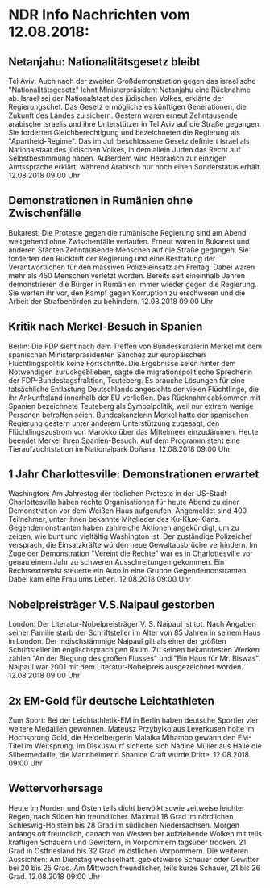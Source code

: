 # NDR Info Nachrichten vom 12.08.2018:


## Netanjahu: Nationalitätsgesetz bleibt
Tel Aviv: Auch nach der zweiten Großdemonstration gegen das israelische "Nationalitätsgesetz" lehnt Ministerpräsident Netanjahu eine Rücknahme ab. Israel sei der Nationalstaat des jüdischen Volkes, erklärte der Regierungschef. Das Gesetz ermögliche es künftigen Generationen, die Zukunft des Landes zu sichern. Gestern waren erneut Zehntausende arabische Israelis und ihre Unterstützer in Tel Aviv auf die Straße gegangen. Sie forderten Gleichberechtigung und bezeichneten die Regierung als "Apartheid-Regime". Das im Juli beschlossene Gesetz definiert Israel als Nationalstaat des jüdischen Volkes, in dem allein Juden das Recht auf Selbstbestimmung haben. Außerdem wird Hebräisch zur einzigen Amtssprache erklärt, während Arabisch nur noch einen Sonderstatus erhält. 12.08.2018 09:00 Uhr 

## Demonstrationen in Rumänien ohne Zwischenfälle
Bukarest: Die Proteste gegen die rumänische Regierung sind am Abend weitgehend ohne Zwischenfälle verlaufen. Erneut waren in Bukarest und anderen Städten Zehntausende Menschen auf die Straße gegangen. Sie forderten den Rücktritt der Regierung und eine Bestrafung der Verantwortlichen für den massiven Polizeieinsatz am Freitag. Dabei waren mehr als 450 Menschen verletzt worden. Bereits seit eineinhalb Jahren demonstrieren die Bürger in Rumänien immer wieder gegen die Regierung. Sie werfen ihr vor, den Kampf gegen Korruption zu erschweren und die Arbeit der Strafbehörden zu behindern. 12.08.2018 09:00 Uhr 

## Kritik nach Merkel-Besuch in Spanien
Berlin: Die FDP sieht nach dem Treffen von Bundeskanzlerin Merkel mit dem spanischen Ministerpräsidenten Sánchez zur europäischen Flüchtlingspolitik keine Fortschritte. Die Ergebnisse seien hinter dem Notwendigen zurückgeblieben, sagte die migrationspolitische Sprecherin der FDP-Bundestagsfraktion, Teuteberg. Es brauche Lösungen für eine tatsächliche Entlastung Deutschlands angesichts der vielen Flüchtlinge, die ihr Ankunftsland innerhalb der EU verließen. Das Rücknahmeabkommen mit Spanien bezeichnete Teuteberg als Symbolpolitik, weil nur extrem wenige Personen betroffen seien. Bundeskanzlerin Merkel hatte der spanischen Regierung gestern unter anderem Unterstützung zugesagt, den Flüchtlingszustrom von Marokko über das Mittelmeer einzudämmen. Heute beendet Merkel ihren Spanien-Besuch. Auf dem Programm steht eine Tieraufzuchtstation im Nationalpark Doñana. 12.08.2018 09:00 Uhr 

## 1 Jahr Charlottesville: Demonstrationen erwartet
Washington: Am Jahrestag der tödlichen Proteste in der US-Stadt Charlottesville haben rechte Organisationen für heute Abend zu einer Demonstration vor dem Weißen Haus aufgerufen. Angemeldet sind 400 Teilnehmer, unter ihnen bekannte Mitglieder des Ku-Klux-Klans. Gegendemonstranten haben zahlreiche Aktionen angekündigt, um zu zeigen, wie bunt und vielfältig Washington ist. Der zuständige Polizeichef versprach, die Einsatzkräfte würden neue Gewaltausbrüche verhindern. Im Zuge der Demonstration "Vereint die Rechte" war es in Charlottesville vor genau einem Jahr zu schweren Ausschreitungen gekommen. Ein Rechtsextremist steuerte ein Auto in eine Gruppe Gegendemonstranten. Dabei kam eine Frau ums Leben. 12.08.2018 09:00 Uhr 

## Nobelpreisträger V.S.Naipaul gestorben
London: Der Literatur-Nobelpreisträger V. S. Naipaul ist tot. Nach Angaben seiner Familie starb der Schriftsteller im Alter von 85 Jahren in seinem Haus in London. Der indischstämmige Naipaul gilt als einer der größten Schriftsteller im englischsprachigen Raum. Zu seinen bekanntesten Werken zählen "An der Biegung des großen Flusses" und "Ein Haus für Mr. Biswas". Naipaul war 2001 mit dem Literatur-Nobelpreis ausgezeichnet worden. 12.08.2018 09:00 Uhr 

## 2x EM-Gold für deutsche Leichtathleten
Zum Sport: Bei der Leichtathletik-EM in Berlin haben deutsche Sportler vier weitere Medaillen gewonnen. Mateusz Przybylko aus Leverkusen holte im Hochsprung Gold, die Heidelbergerin Malaika Mihambo gewann den EM-Titel im Weitsprung. Im Diskuswurf sicherte sich Nadine Müller aus Halle die Silbermedaille, die Mannheimerin Shanice Craft wurde Dritte. 12.08.2018 09:00 Uhr 

## Wettervorhersage
Heute im Norden und Osten teils dicht bewölkt sowie zeitweise leichter Regen, nach Süden hin freundlicher. Maximal 18 Grad im nördlichen Schleswig-Holstein bis 28 Grad im südlichen Niedersachsen. Morgen anfangs oft freundlich, danach von Westen her aufziehende Wolken mit teils kräftigen Schauern und Gewittern, in Vorpommern tagsüber trocken. 21 Grad in Ostfriesland bis 32 Grad im östlichen Vorpommern. Die weiteren Aussichten: Am Dienstag wechselhaft, gebietsweise Schauer oder Gewitter bei 20 bis 25 Grad. Am Mittwoch freundlicher, teils kurze Schauer, 21 bis 26 Grad. 12.08.2018 09:00 Uhr 

